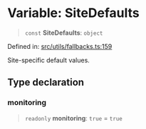 # Variable: SiteDefaults

> `const` **SiteDefaults**: `object`

Defined in: [src/utils/fallbacks.ts:159](https://github.com/Nick2bad4u/Uptime-Watcher/blob/3cce0c3b352c8390536ca3c7399ece50a05faf18/src/utils/fallbacks.ts#L159)

Site-specific default values.

## Type declaration

### monitoring

> `readonly` **monitoring**: `true` = `true`
